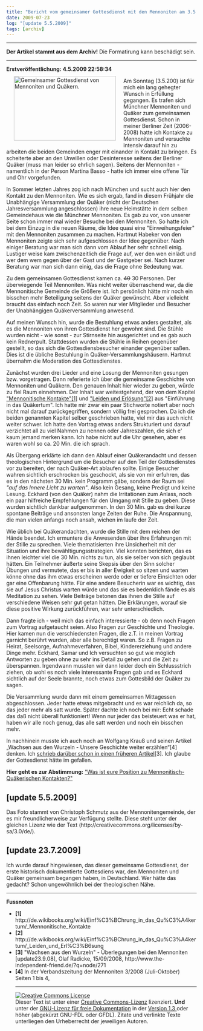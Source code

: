 ```yaml
---
title: "Bericht vom gemeinsamer Gottesdienst mit den Mennoniten am 3.5.2009 [update 23.7.2009]"
date: 2009-07-23
log: "[update 5.5.2009]"
tags: [archiv]
---
```

<hr><b>Der Artikel stammt aus dem Archiv!</b> Die Formatirung kann beschädigt sein.<hr>
<b>Erstveröffentlichung: 4.5.2009 22:58:34</b>

<a href="http://www.the-independent-friend.de/?q=system/files/Qu%C3%A4kerMennoGodi_2009_05_03.JPG">
<img src="http://www.the-independent-friend.de/?q=system/files/Qu%C3%A4kerMennoGodi_2009_05_03.JPG" alt="Gemeinsamer Gottesdienst von Mennoniten und Quäkern." width="270" height="170"  align="left"  vspace="10" hspace="20" /></a>

Am Sonntag (3.5.200) ist für mich ein lang gehegter Wunsch in Erfüllung gegangen. Es trafen sich Münchner Mennoniten und Quäker zum gemeinsamen Gottesdienst. Schon in meiner Berliner Zeit (2006-2008)  hatte ich Kontakte zu Mennoniten und versuchte intensiv darauf hin zu arbeiten die beiden Gemeinden enger mit einander in Kontakt zu bringen. Es scheiterte aber an den Unwillen oder Desinteresse seitens der Berliner Quäker (muss man leider so ehrlich sagen). Seitens der Mennoniten - namentlich in der Person Martina Basso - hatte ich immer eine offene Tür und Ohr vorgefunden.
<!--break-->
In Sommer letzten Jahres zog ich nach München und sucht auch hier den Kontakt zu den Mennoniten. Wie es sich ergab, fand in diesem Frühjahr die Unabhängige Versammlung der Quäker (nicht der Deutschen Jahresversammlung angeschlossen) ihre neue Heimstätte in dem selben Gemeindehaus wie die Münchner Mennoniten. Es gab zu vor, von unserer Seite schon immer mal wieder Besuche bei den Mennoniten. So hatte ich bei dem Einzug in die neuen Räume, die Idee quasi eine "Einweihungsfeier" mit den Mennoniten zusammen zu machen. Hartmut Habeker von den Mennoniten zeigte sich sehr aufgeschlossen der Idee gegenüber. Nach einiger Beratung war man sich dann vom Ablauf her sehr schnell einig. Lustiger weise kam zwischenzeitlich die Frage auf, wer den wen einlädt und wer dem wem gegen über der Gast und der Gastgeber sei. Nach kurzer Beratung war man sich dann einig, das die Frage ohne Bedeutung war.

Zu dem gemeinsamen Gottesdienst kamen ca. <s>40</s> 30 Personen. Der überwiegende Teil Mennoniten. Was nicht weiter überraschend war, da die Mennonitische Gemeinde die Größere ist. Ich persönlich hätte mir noch ein bisschen mehr Beteiligung seitens der Quäker gewünscht. Aber vielleicht braucht das einfach noch Zeit. So waren nur vier Mitglieder und Besucher der Unabhängigen Quäkerversammlung anwesend. 

Auf meinen Wunsch hin, wurde die Bestuhlung etwas anders gestaltet, als es die Mennoniten von ihren Gottesdienst her gewohnt sind. Die Stühle wurden nicht - wie sonst - zur Stirnseite hin ausgerichtet und es gab auch kein Rednerpult. Stattdessen wurden die Stühle in Reihen gegenüber gestellt, so das sich die Gottesdiensbesucher einander gegenüber saßen. Dies ist die übliche Bestuhlung in Quäker-Versammlungshäusern. Hartmut übernahm die Moderation des Gottesdienstes.

Zunächst wurden drei Lieder und eine Losung der Mennoniten gesungen bzw. vorgetragen. Dann referierte ich über die gemeinsame Geschichte von Mennoniten und Quäkern. Den genauen Inhalt hier wieder zu geben, würde zu fiel Raum einnehmen. Der Inhalt war weitestgehend, der von dem Kapitel <a href="http://de.wikibooks.org/wiki/Einf%C3%BChrung_in_das_Qu%C3%A4kertum/_Mennonitische_Kontakte">"Mennonitische Kontakte"[1]</a> und <a href="http://de.wikibooks.org/wiki/Einf%C3%BChrung_in_das_Qu%C3%A4kertum/_Leiden_und_Erl%C3%B6sung">"Leiden und Erlösung"[2]</a> aus "Einführung in das Quäkertum". Ich hatte mir zwar ein paar Stichworte notiert aber noch nicht mal darauf zurückgegriffen, sondern völlig frei gesprochen. Da ich die beiden genannten Kapitel selber geschrieben hatte, viel mir das auch nicht weiter schwer. Ich hatte den Vortrag etwas anders Strukturiert und darauf verzichtet all zu viel Nahmen zu nennen oder Jahreszahlen, die sich e' kaum jemand merken kann. Ich habe nicht auf die Uhr gesehen, aber es waren wohl so ca. 20 Min. die ich sprach. 

Als Übergang erklärte ich dann den Ablauf einer Quäkerandacht und dessen theologischen Hintergrund um die Besucher auf den Teil der Gottesdienstes vor zu bereiten, der nach Quäker-Art ablaufen sollte. Einige Besucher wahren sichtlich erschrocken bis geschockt, als sie von mir erfuhren, das es in den nächsten 30 Min. kein Programm gäbe, sondern der Raum sei <i>"auf das Innere Licht zu warten"</i>. Also kein Gesang, keine Predigt und keine Lesung. Eckhard (von den Quäker) nahm die Irritationen zum Anlass, noch ein paar hilfreiche Empfehlungen für den Umgang mit Stille zu geben. Diese wurden sichtlich dankbar aufgenommen. In den 30 Min. gab es drei kurze spontane Beiträge und ansonsten lange Zeiten der Ruhe. Die Anspannung, die man vielen anfangs noch ansah, wichen im laufe der Zeit.

Wie üblich bei Quäkerandachten, wurde die Stille mit dem reichen der Hände beendet. Ich ermuntere die Anwesenden über ihre Erfahrungen mit der Stille zu sprechen. Viele thematisierten ihre Unsicherheit mit der Situation und ihre bewähltigungsstrategien. Viel konnten berichten, das es ihnen leichter viel die 30 Min. nichts zu tun, als sie selber von sich geglaubt hätten. Ein Teilnehmer äußerte seine Skepsis über den Sinn solcher Übungen und vermutete, das er bis in aller Ewigkeit so sitzen und warten könne ohne das ihm etwas erscheinen werde oder er tiefere Einsichten oder gar eine Offenbarung hätte. Für eine andere Besucherin war es wichtig, das sie auf Jesus Christus warten würde und das sie es bedenklich fände es als Meditation zu sehen. Viele Beiträge betonen das ihnen die Stille auf verschiedene Weisen sehr gut getan hätten. Die Erklärungen, worauf sie diese positive Wirkung zurückführen, war sehr unterschiedlich.

Dann fragte ich - weil mich das einfach interessierte - ob denn noch Fragen zum Vortrag aufgetaucht seien. Also Fragen zur Geschichte und Theologie. Hier kamen nun die verschiedensten Fragen, die z.T. in meinen Vortrag garnicht berührt wurden, aber alle berechtigt waren. So z.B. Fragen zu Heirat, Seelsorge, Aufnahmeverfahren, Bibel, Kindererziehung und andere Dinge mehr. Eckhard, Samar und Ich versuchten so gut wie möglich Antworten zu geben ohne zu sehr ins Detail zu gehen und die Zeit zu überspannen. Irgendwann mussten wir dann leider doch ein Schlussstrich ziehen, ob wohl es noch viele interessante Fragen gab und es Eckhard sichtlich auf der Seele brannte, noch etwas zum Gottesbild der Quäker zu sagen. 

Die Versammlung wurde dann mit einem gemeinsamen Mittagessen abgeschlossen. Jeder hatte etwas mitgebracht und es war reichlich da, so das jeder mehr als satt wurde. Später dachte ich noch bei mir: Echt schade das daß nicht überall funktioniert! Wenn nur jeder das beisteuert was er hat, haben wir alle noch genug, das alle satt werden und noch ein bisschen mehr. 

In nachhinein musste ich auch noch an Wolfgang Krauß und seinen Artikel „Wachsen aus den Wurzeln - Unsere Geschichte weiter erzählen“[4] denken. Ich <a href="http://www.the-independent-friend.de/?q=node/271">schrieb darüber schon in einen früheren Artikel</a>[3]. Ich glaube der Gottesdienst hätte im gefallen. 

<b>Hier geht es zur Abstimmung:</b> <a href="http://www.the-independent-friend.de/?q=node/474">"Was ist eure Position zu Mennonitisch-Quäkerischen Kontakten?"</a>

<h2>[update 5.5.2009]</h2>
Das Foto stammt von Christoph Schmutz aus der Mennonitengemeinde, der es mir freundlicherweise zur Verfügung stellte. Diese steht unter der gleichen Lizenz wie der Text (http://creativecommons.org/licenses/by-sa/3.0/de/).

<h2>[update 23.7.2009]</h2>
Ich wurde darauf hingewiesen, das dieser gemeinsame Gottesdienst, der erste historisch dokumentierte Gottesdiens war, den Mennoniten und Quäker gemeinsam begangen haben, in Deutschland. Wer hätte das gedacht? Schon ungewöhnlich bei der theologischen Nähe.  

<hr>
<b>Fussnoten</b>
<ul>
<li> <b>[1]</b> http://de.wikibooks.org/wiki/Einf%C3%BChrung_in_das_Qu%C3%A4kertum/_Mennonitische_Kontakte </li>  
<li> <b>[2]</b> http://de.wikibooks.org/wiki/Einf%C3%BChrung_in_das_Qu%C3%A4kertum/_Leiden_und_Erl%C3%B6sung </li>  
<li> <b>[3]</b> "Wachsen aus den Wurzeln" - Überlegungen bei den Mennoniten [update23.9.08], Olaf Radicke, 15/09/2008, http://www.the-independent-friend.de/?q=node/271 </li>  
<li> <b>[4]</b> In der Verbandszeitung der Mennoniten 3/2008 (Juli-Oktober) Seiten 1 bis 4,   </li>

<hr>

<a rel="license" href="http://creativecommons.org/licenses/by-sa/3.0/de/"><img alt="Creative Commons License" style="border-width:0" src="http://i.creativecommons.org/l/by-sa/3.0/de/88x31.png" /></a><br />Dieser <span xmlns:dc="http://purl.org/dc/elements/1.1/" href="http://purl.org/dc/dcmitype/Text" rel="dc:type">Text</span> ist unter einer <a rel="license" href="http://creativecommons.org/licenses/by-sa/3.0/de/">Creative Commons-Lizenz</a> lizenziert. <b>Und</b> unter der <a href="http://de.wikipedia.org/wiki/GFDL">GNU-Lizenz für freie Dokumentation</a> in der <a href="http://www.gnu.org/licenses/fdl-1.3.html">Version 1.3 </a> oder höher (abgekürzt GNU-FDL oder GFDL). Zitate und verlinkte Texte unterliegen den Urheberrecht der jeweiligen Autoren.
